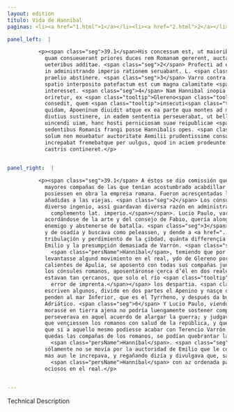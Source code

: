 ```yaml
---
layout: edition
titulo: Vida de Hanníbal
paginas: <li><a href="1.html">1</a></li><li><a href="2.html">2</a></li><li><a href="3.html">3</a></li><li><a href="4.html">4</a></li><li><a href="5.html">5</a></li><li><a href="6.html">6</a></li><li><a href="7.html">7</a></li><li><a href="8.html">8</a></li><li><a href="9.html">9</a></li><li><a href="10.html">10</a></li><li><a href="11.html">11</a></li><li><a href="12.html">12</a></li><li><a href="13.html">13</a></li><li><a href="14.html">14</a></li><li><a href="15.html">15</a></li><li><a href="16.html">16</a></li><li><a href="17.html">17</a></li><li><a href="18.html">18</a></li><li><a href="19.html">19</a></li><li><a href="20.html">20</a></li><li><a href="21.html">21</a></li><li><a href="22.html">22</a></li><li><a href="23.html">23</a></li><li><a href="24.html">24</a></li><li><a href="25.html">25</a></li><li><a href="26.html">26</a></li><li><a href="27.html">27</a></li><li><a href="28.html">28</a></li><li><a href="29.html">29</a></li><li><a href="30.html">30</a></li><li><a href="31.html">31</a></li><li><a href="32.html">32</a></li><li><a href="33.html">33</a></li><li><a href="34.html">34</a></li><li><a href="35.html">35</a></li><li><a href="36.html">36</a></li><li><a href="37.html">37</a></li><li><a href="38.html">38</a></li><li><a href="39.html">39</a></li><li><a href="40.html">40</a></li><li><a href="41.html">41</a></li><li><a href="42.html">42</a></li><li><a href="43.html">43</a></li><li><a href="44.html">44</a></li><li><a href="45.html">45</a></li><li><a href="46.html">46</a></li><li><a href="47.html">47</a></li><li><a href="48.html">48</a></li><li><a href="49.html">49</a></li><li><a href="50.html">50</a></li><li><a href="51.html">51</a></li><li><a href="52.html">52</a></li><li><a href="53.html">53</a></li><li><a href="54.html">54</a></li><li><a href="55.html">55</a></li><li><a href="56.html">56</a></li><li><a href="57.html">57</a></li><li><a href="58.html">58</a></li><li><a href="59.html">59</a></li><li><a href="60.html">60</a></li><li><a href="61.html">61</a></li><li><a href="62.html">62</a></li><li><a href="63.html">63</a></li><li><a href="64.html">64</a></li><li><a href="65.html">65</a></li><li><a href="66.html">66</a></li><li><a href="67.html">67</a></li><li><a href="68.html">68</a></li><li><a href="69.html">69</a></li><li><a href="70.html">70</a></li><li><a href="71.html">71</a></li><li><a href="72.html">72</a></li><li><a href="73.html">73</a></li><li><a href="74.html">74</a></li><li><a href="75.html">75</a></li><li><a href="76.html">76</a></li><li><a href="77.html">77</a></li><li><a href="78.html">78</a></li><li><a href="79.html">79</a></li><li><a href="80.html">80</a></li><li><a href="81.html">81</a></li><li><a href="82.html">82</a></li><li><a href="83.html">83</a></li><li><a href="84.html">84</a></li><li><a href="85.html">85</a></li><li><a href="86.html">86</a></li><li><a href="87.html">87</a></li><li><a href="88.html">88</a></li><li><a href="89.html">89</a></li><li><a href="90.html">90</a></li><li><a href="91.html">91</a></li><li><a href="92.html">92</a></li><li><a href="93.html">93</a></li><li><a href="94.html">94</a></li><li><a href="95.html">95</a></li><li><a href="96.html">96</a></li>

panel_left:  |

          <p><span class="seg">39.1</span>His concessum est, ut maioribus copiis
            quam consueuerant priores duces rem Romanam gererent, auctae legiones et nouae quoque
            ueteribus additae. <span class="seg">2</span> Profecti ad exercitum consules diuersi ingenii diuersam
            in administrando imperio rationem seruabant. L. <span class="tooltip">Paulus<span class="tooltiptext">Fabius #U </span></span>, uir prudens et Fabianae artis et consilii memor, bellum trahere, hostem morari,
            praelio abstinere. <span class="seg">3</span> Varro contra furere audere certamen exposcere. At breui
            spatio interposito patefactum est cum magna calamitate <span class="tooltip">ac<span class="tooltiptext">ac prope #F #N #P #S #W </span></span> pernicie ciuitatis, quantum inter modestiam Aemilii et Varronis arrogantiam
            interesset. <span class="seg">4</span> Nam Hannibal inopia frumenti timens ne aliquis motus in castris
            oriretur, ex <span class="tooltip">Glereno<span class="tooltiptext">Glireno #s </span></span> profectus cum calidiora petiisset Apuliae loca. Cum omnibus copiis ad Cannas
            consedit, quem <span class="tooltip">insecuti<span class="tooltiptext">in insecuti #G #v </span></span> Romani consules bina prope posuerunt castra, ita inter <span class="tooltip">se iuncta<span class="tooltiptext">se seiuncta #E #F #M #N #P #R #S #U #W #r #s </span></span> ut tantum Aufido dirimerentur amne. <span class="seg">5</span> Is solus fluuiorum, ut tradunt
            quidam, Apoeninum diuidit atque ex ea parte qua montes ad mare Inferum spectant <span class="tooltip">oritur, in<span class="tooltiptext">oritur: et in #M #U oritur et in #N #P #R #S #W </span></span> Adriaticum influit sinum. <span class="seg">6</span> Verum Lucius Paulus cum <span class="tooltip">uideret<span class="tooltiptext">uidetur #U </span></span> Poenum in aliena morantem terra, non posse tot tamque diuersarum gentium copias
            diutius sustinere, in eadem sententia perseuerabat, ut bellum duceret. Hanc unam tutam
            uincendi uiam, hanc hosti perniciosam suae reipublicae <span class="tooltip">salutem<span class="tooltiptext">salutarem #E #F #M #N #P #R #S #U #W #r #s </span></span> esse censebat. Quod si hoc Caio Terentio peruasum esset, satis apparebat a
            sedentibus Romanis frangi posse Hannibalis opes. <span class="seg">7</span> Sed uir inquieti animi non
            solum non mouebatur auctoritate Aemilii prudentissime consulentis, sed ipsum etiam
            increpabat fremebatque per uulgus, quod in aciem prodeunte hoste militem ociosum in
            castris contineret.</p>
        

panel_right:  |

          <p><span class="seg">39.1</span> A éstos se dio comissión que ellos, con
            mayores compañas de las que tenían acostumbrado acabdillar los primeros capitanes,
            posiessen en obra la empresa romana. Fueron acresçentadas las legiones y otras nuevas
            añadidas a las viejas. <span class="seg">2</span> Los cónsules fueron al exérçito y, como eran de
            diverso ingenio, assí guardavan diversa razón en administrar<span class="nota"><sup>13</sup><span class="texto_nota">P. omite el
              complemento lat. imperio.</span></span>. Lucio Paulo, varón prudente,
            acordándose de la arte y del consejo de Fabio, quería alongar la guerra y detener al
            enemigo y abstenerse de batalla. <span class="seg">3</span> Varro, al contrario, estava lleno de furia
            y de osadía y buscava como peleassen, y dende a <a href="../public/images/1491/172r.png" target="new"><img class="facs" src="../public/images/1491/1491.jpg"/></a>[172r,b] poco espaçio se mostró con grand
            tribulaçión y perdimiento de la çibdad, quánta differençia oviesse entre la modestia de
            Emilio y la presumpçión demasiada de Varrón. <span class="seg">4</span> Ca
              <span class="persName">Hanníbal</span>, temiendo que por falta de mantenimiento de pan se
            levantasse algund movimiento en el real, ydo de Glereno por llegar a otros logares más
            calientes de Apulia, se aposentó con todas sus compañas junto a Cannas; y seguiéndole
            los cónsules romanos, aposentáronse çerca d’él en dos reales, y los unos de los otros
            estavan tan çercanos, que solo el río <span class="tooltip">Aufido<span class="tooltiptext">Ausido  </span></span><span class="nota"><sup>14</sup><span class="texto_nota">Aufido: en la traducción palentina aparece Ausido, quizás por un
              error de imprenta.</span></span> los despartia. <span class="seg">5</span> Aqueste sólo río, segund
            escriven algunos, divide en dos partes el Apenino y nasçe de la parte que los montes
            penden al mar Inferior, que es el Tyrrheno, y después da buelta a salir al mar
            Adriático. <span class="seg">6</span> Y Lucio Paulo, viendo a <span class="persName">Hanníbal</span> que si
            morasse en tierra ajena no podría luengamente sostener compañas de tan diversas gentes,
            perseverava en aquel acuerdo de alargar la guerra; y judgava que éste un camino era para
            que vençiessen los romanos con salud de la república, y que los enemigos pereçiessen; y
            que si a aquello mesmo podiesse acabar con Terencio Varrón, se pareçía bien que, estando
            quedas las compañas de los romanos, se podían quebrantar las fuerças y favores de
              <span class="persName">Hanníbal</span>. <span class="seg">7</span> Mas aquel varón de ánimo no reposado, no
            sólamente no se movía por la auctoridad de Emilio que le consejava con tanta prudençia,
            mas aun le increpava, y regañando dizía y divulgava que, saliendo
              <span class="persName">Hanníbal</span> con az ordenada para pelear, Emilio tenía a los romanos
            ociosos en el real.</p>
        

---
```


Technical Description 